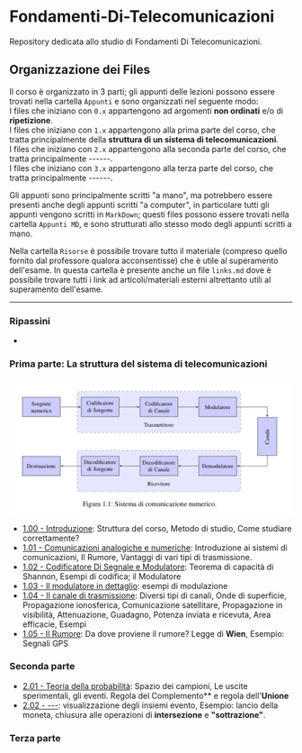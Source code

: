 # Fondamenti-Di-Telecomunicazioni
Repository dedicata allo studio di Fondamenti Di Telecomunicazioni.

## Organizzazione dei Files
Il corso è organizzato in 3 parti; gli appunti delle lezioni possono essere trovati nella cartella ```Appunti``` e sono organizzati nel seguente modo:  
I files che iniziano con ```0.x``` appartengono ad argomenti **non ordinati** e/o di **ripetizione**.  
I files che iniziano con ```1.x``` appartengono alla prima parte del corso, che tratta principalmente della **struttura di un sistema di telecomunicazioni**.  
I files che iniziano con ```2.x``` appartengono alla seconda parte del corso, che tratta principalmente ------.  
I files che iniziano con ```3.x``` appartengono alla terza parte del corso, che tratta principalmente ------.

Gli appunti sono principalmente scritti "a mano", ma potrebbero essere presenti anche degli appunti scritti "a computer", in particolare tutti gli appunti vengono scritti in ```MarkDown```; questi files possono essere trovati nella cartella ```Appunti MD```, e sono strutturati allo stesso modo degli appunti scritti a mano.

Nella cartella ```Risorse``` è possibile trovare tutto il materiale (compreso quello fornito dal professore qualora acconsentisse) che è utile al superamento dell'esame. In questa cartella è presente anche un file ```links.md``` dove è possibile trovare tutti i link ad articoli/materiali esterni altrettanto utili al superamento dell'esame.
___
### Ripassini
-

### Prima parte: La struttura del sistema di telecomunicazioni

![image](https://github.com/follen99/Fondamenti-Di-Telecomunicazioni/blob/main/Risorse/Sistema_di_comunicazione_numerico.png?raw=true)
- [1.00 - Introduzione](https://github.com/follen99/Fondamenti-Di-Telecomunicazioni/blob/main/Appunti/1.00%20-%20Introduzione.pdf): Struttura del corso, Metodo di studio, Come studiare correttamente?
- [1.01 - Comunicazioni analogiche e numeriche](https://github.com/follen99/Fondamenti-Di-Telecomunicazioni/blob/main/Appunti/1.01%20-%20Comunicazioni%20Analogiche%20E%20Numeriche.pdf): Introduzione ai sistemi di comunicazioni,    Il Rumore, Vantaggi di vari tipi di trasmissione. 
- [1.02 - Codificatore Di Segnale e Modulatore](https://github.com/follen99/Fondamenti-Di-Telecomunicazioni/blob/main/Appunti/1.02%20-%20Codificatore%20Di%20Canale%20E%20Modulatore.pdf): Teorema di capacità di Shannon, Esempi di codifica; il Modulatore 
- [1.03 - Il modulatore in dettaglio](https://github.com/follen99/Fondamenti-Di-Telecomunicazioni/blob/main/Appunti/1.03%20-%20Il%20Modulatore%20In%20Dettaglio.pdf): esempi di modulazione
- [1.04 - Il canale di trasmissione](https://github.com/follen99/Fondamenti-Di-Telecomunicazioni/blob/main/Appunti/1.04%20-%20Il%20Canale%20Di%20Trasmissione.pdf): Diversi tipi di canali, Onde di superficie, Propagazione ionosferica, Comunicazione satellitare, Propagazione in visibilità, Attenuazione, Guadagno, Potenza inviata e ricevuta, Area efficacie, Esempi 
- [1.05 - Il Rumore](https://github.com/follen99/Fondamenti-Di-Telecomunicazioni/blob/main/Appunti/1.05%20-%20Il%20Rumore.pdf): Da dove proviene il rumore? Legge di **Wien**, Esempio: Segnali GPS
### Seconda parte
- [2.01 - Teoria della probabilità](https://github.com/follen99/Fondamenti-Di-Telecomunicazioni/blob/main/Appunti/2.01%20-%20Teoria%20Della%20Probabilit%C3%A0.pdf): Spazio dei campioni, Le uscite sperimentali, gli eventi. Regola del Complemento** e regola dell'**Unione**
- [2.02 - ---](): visualizzazione degli insiemi evento, Esempio: lancio della moneta, chiusura alle operazioni di **intersezione** e **"sottrazione"**.

### Terza parte